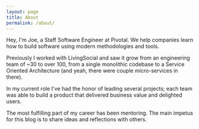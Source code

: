 ```yaml
---
layout: page
title: About
permalink: /about/
---
```


Hey, I'm Joe, a Staff Software Engineer at Pivotal. We help companies learn how to build software using modern methodologies and tools. 

Previously I worked with LivingSocial and saw it grow from an engineering team of ~30 to over 100, from a single monolithic codebase to a Service Oriented Architecture (and yeah, there were couple micro-services in there).

In my current role I've had the honor of leading several projects; each team was able to build a product that delivered business value and delighted users.

The most fulfilling part of my career has been mentoring. The main impetus for this blog is to share ideas and reflections with others.
